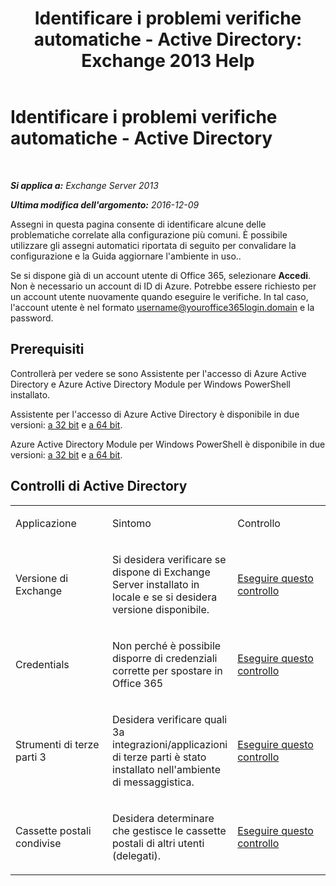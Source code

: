 ﻿---
title: 'Identificare i problemi verifiche automatiche - Active Directory: Exchange 2013 Help'
TOCTitle: Identificare i problemi verifiche automatiche - Active Directory
ms:assetid: af08e7a1-775a-4e56-a6fe-4ffc10460514
ms:mtpsurl: https://technet.microsoft.com/it-it/library/Dn793979(v=EXCHG.150)
ms:contentKeyID: 62632439
ms.date: 05/22/2018
mtps_version: v=EXCHG.150
ms.translationtype: MT
---

# Identificare i problemi verifiche automatiche - Active Directory

 

_**Si applica a:** Exchange Server 2013_

_**Ultima modifica dell'argomento:** 2016-12-09_

Assegni in questa pagina consente di identificare alcune delle problematiche correlate alla configurazione più comuni. È possibile utilizzare gli assegni automatici riportata di seguito per convalidare la configurazione e la Guida aggiornare l'ambiente in uso..

Se si dispone già di un account utente di Office 365, selezionare **Accedi**. Non è necessario un account di ID di Azure. Potrebbe essere richiesto per un account utente nuovamente quando eseguire le verifiche. In tal caso, l'account utente è nel formato username@youroffice365login.domain e la password.

## Prerequisiti

Controllerà per vedere se sono Assistente per l'accesso di Azure Active Directory e Azure Active Directory Module per Windows PowerShell installato.

Assistente per l'accesso di Azure Active Directory è disponibile in due versioni: [a 32 bit](https://go.microsoft.com/fwlink/?linkid=286261) e [a 64 bit](https://go.microsoft.com/fwlink/?linkid=286262).

Azure Active Directory Module per Windows PowerShell è disponibile in due versioni: [a 32 bit](https://go.microsoft.com/fwlink/?linkid=286258) e [a 64 bit](https://go.microsoft.com/fwlink/?linkid=286259).

## Controlli di Active Directory


<table>
<colgroup>
<col style="width: 33%" />
<col style="width: 33%" />
<col style="width: 33%" />
</colgroup>
<tbody>
<tr class="odd">
<td><p>Applicazione</p></td>
<td><p>Sintomo</p></td>
<td><p>Controllo</p></td>
</tr>
<tr class="even">
<td><p>Versione di Exchange</p></td>
<td><p>Si desidera verificare se dispone di Exchange Server installato in locale e se si desidera versione disponibile.</p></td>
<td><p><a href="https://go.microsoft.com/?linkid=9834879">Eseguire questo controllo</a></p></td>
</tr>
<tr class="odd">
<td><p>Credentials</p></td>
<td><p>Non perché è possibile disporre di credenziali corrette per spostare in Office 365</p></td>
<td><p><a href="https://go.microsoft.com/?linkid=9834880">Eseguire questo controllo</a></p></td>
</tr>
<tr class="even">
<td><p>Strumenti di terze parti 3</p></td>
<td><p>Desidera verificare quali 3a integrazioni/applicazioni di terze parti è stato installato nell'ambiente di messaggistica.</p></td>
<td><p><a href="https://go.microsoft.com/?linkid=9834907">Eseguire questo controllo</a></p></td>
</tr>
<tr class="odd">
<td><p>Cassette postali condivise</p></td>
<td><p>Desidera determinare che gestisce le cassette postali di altri utenti (delegati).</p></td>
<td><p><a href="https://go.microsoft.com/?linkid=9834917">Eseguire questo controllo</a></p></td>
</tr>
</tbody>
</table>

